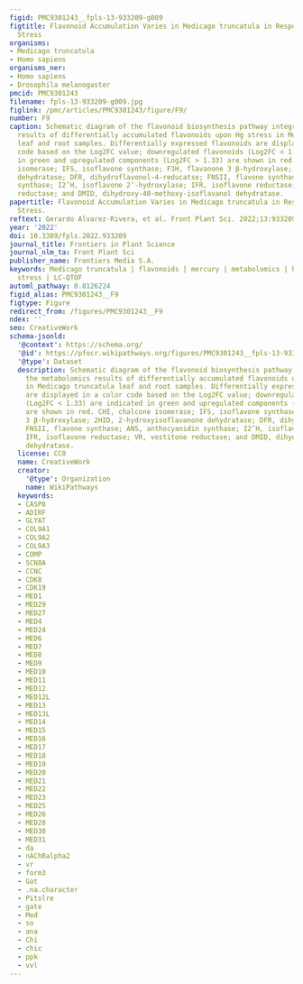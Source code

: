 ```yaml
---
figid: PMC9301243__fpls-13-933209-g009
figtitle: Flavonoid Accumulation Varies in Medicago truncatula in Response to Mercury
  Stress
organisms:
- Medicago truncatula
- Homo sapiens
organisms_ner:
- Homo sapiens
- Drosophila melanogaster
pmcid: PMC9301243
filename: fpls-13-933209-g009.jpg
figlink: /pmc/articles/PMC9301243/figure/F9/
number: F9
caption: Schematic diagram of the flavonoid biosynthesis pathway integrating the metabolomics
  results of differentially accumulated flavonoids upon Hg stress in Medicago truncatula
  leaf and root samples. Differentially expressed flavonoids are displayed in a color
  code based on the Log2FC value; downregulated flavonoids (Log2FC < 1.33) are indicated
  in green and upregulated components (Log2FC > 1.33) are shown in red. CHI, chalcone
  isomerase; IFS, isoflavone synthase; F3H, flavanone 3 β-hydroxylase; 2HID, 2-hydroxyisoflavanone
  dehydratase; DFR, dihydroflavonol-4-reducatse; FNSII, flavone synthase; ANS, anthocyanidin
  synthase; I2’H, isoflavone 2’-hydroxylase; IFR, isoflavone reductase; VR, vestitone
  reductase; and DMID, dihydroxy-40-methoxy-isoflavanol dehydratase.
papertitle: Flavonoid Accumulation Varies in Medicago truncatula in Response to Mercury
  Stress.
reftext: Gerardo Alvarez-Rivera, et al. Front Plant Sci. 2022;13:933209.
year: '2022'
doi: 10.3389/fpls.2022.933209
journal_title: Frontiers in Plant Science
journal_nlm_ta: Front Plant Sci
publisher_name: Frontiers Media S.A.
keywords: Medicago truncatula | flavonoids | mercury | metabolomics | heavy metal
  stress | LC-QTOF
automl_pathway: 0.8126224
figid_alias: PMC9301243__F9
figtype: Figure
redirect_from: /figures/PMC9301243__F9
ndex: ''
seo: CreativeWork
schema-jsonld:
  '@context': https://schema.org/
  '@id': https://pfocr.wikipathways.org/figures/PMC9301243__fpls-13-933209-g009.html
  '@type': Dataset
  description: Schematic diagram of the flavonoid biosynthesis pathway integrating
    the metabolomics results of differentially accumulated flavonoids upon Hg stress
    in Medicago truncatula leaf and root samples. Differentially expressed flavonoids
    are displayed in a color code based on the Log2FC value; downregulated flavonoids
    (Log2FC < 1.33) are indicated in green and upregulated components (Log2FC > 1.33)
    are shown in red. CHI, chalcone isomerase; IFS, isoflavone synthase; F3H, flavanone
    3 β-hydroxylase; 2HID, 2-hydroxyisoflavanone dehydratase; DFR, dihydroflavonol-4-reducatse;
    FNSII, flavone synthase; ANS, anthocyanidin synthase; I2’H, isoflavone 2’-hydroxylase;
    IFR, isoflavone reductase; VR, vestitone reductase; and DMID, dihydroxy-40-methoxy-isoflavanol
    dehydratase.
  license: CC0
  name: CreativeWork
  creator:
    '@type': Organization
    name: WikiPathways
  keywords:
  - CASP8
  - ADIRF
  - GLYAT
  - COL9A1
  - COL9A2
  - COL9A3
  - COMP
  - SCN8A
  - CCNC
  - CDK8
  - CDK19
  - MED1
  - MED29
  - MED27
  - MED4
  - MED24
  - MED6
  - MED7
  - MED8
  - MED9
  - MED10
  - MED11
  - MED12
  - MED12L
  - MED13
  - MED13L
  - MED14
  - MED15
  - MED16
  - MED17
  - MED18
  - MED19
  - MED20
  - MED21
  - MED22
  - MED23
  - MED25
  - MED26
  - MED28
  - MED30
  - MED31
  - da
  - nAChRalpha2
  - vr
  - form3
  - Gat
  - .na.character
  - Pitslre
  - gate
  - Med
  - so
  - ana
  - Chi
  - chic
  - ppk
  - vvl
---
```

